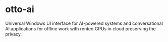 # otto-ai
Universal Windows UI interface for AI-powered systems and conversational AI applications for offline work with rented GPUs in cloud preserving the privacy.
